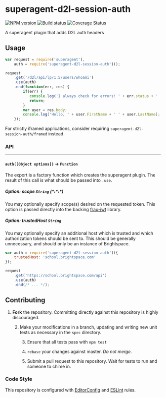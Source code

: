 # superagent-d2l-session-auth

[![NPM version][npm-image]][npm-url]
[![Build status][ci-image]][ci-url]
[![Coverage Status][coverage-image]][coverage-url]

A superagent plugin that adds D2L auth headers

## Usage

```js
var request = require('superagent'),
    auth = require('superagent-d2l-session-auth')();

request
    .get('/d2l/api/lp/1.5/users/whoami')
    .use(auth)
    .end(function(err, res) {
        if(err) {
           console.log('I always check for errors! ' + err.status + ' ' + err.response);
           return;
        }
        var user = res.body;
        console.log('Hello, ' + user.FirstName + ' ' + user.LastName);
    });
```

For strictly iframed applications, consider requiring `superagent-d2l-session-auth/framed` instead.



### API

---

#### `auth([Object options])` -> `Function`

The export is a factory function which creates the superagent plugin. The
result of this call is what should be passed into `.use`.

##### Option: scope `String` _(\*:\*\:*)_

You may optionally specify scope(s) desired on the requested token. This option
is passed directly into the backing [frau-jwt][frau-jwt] library.

##### Option: trustedHost `String`

You may optionally specify an additional host which is trusted and which
authorization tokens should be sent to. This should be generally unnecessary,
and should only be an instance of Brightspace.

```js
var auth = require('superagent-d2l-session-auth')({
	trustedHost: 'school.brightspace.com'
});

request
	.get('https://school.brightspace.com/api')
	.use(auth)
	.end(/* ... */);
```

## Contributing

1. **Fork** the repository. Committing directly against this repository is
   highly discouraged.

   2. Make your modifications in a branch, updating and writing new unit tests
      as necessary in the `spec` directory.

      3. Ensure that all tests pass with `npm test`

      4. `rebase` your changes against master. *Do not merge*.

      5. Submit a pull request to this repository. Wait for tests to run and someone
         to chime in.

### Code Style

This repository is configured with [EditorConfig][EditorConfig] and [ESLint][ESLint] rules.

[npm-url]: https://npmjs.org/package/superagent-d2l-session-auth
[npm-image]: https://badge.fury.io/js/superagent-d2l-session-auth.png
[ci-image]: https://travis-ci.org/Brightspace/superagent-d2l-session-auth.svg?branch=master
[ci-url]: https://travis-ci.org/Brightspace/superagent-d2l-session-auth
[coverage-image]: https://img.shields.io/coveralls/Brightspace/superagent-d2l-session-auth.svg
[coverage-url]: https://coveralls.io/r/Brightspace/superagent-d2l-session-auth?branch=master
[EditorConfig]: http://editorconfig.org/
[ESLint]: https://github.com/eslint/eslint
[frau-jwt]: https://github.com/Brightspace/frau-jwt
